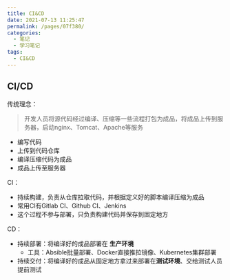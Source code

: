 ```yaml
---
title: CI&CD
date: 2021-07-13 11:25:47
permalink: /pages/07f380/
categories:
  - 笔记
  - 学习笔记
tags:
  - CI&CD
---
```

## CI/CD
传统理念：
> 开发人员将源代码经过编译、压缩等一些流程打包为成品，将成品上传到服务器，启动nginx、Tomcat、Apache等服务
+ 编写代码
+ 上传到代码仓库
+ 编译压缩代码为成品
+ 成品上传至服务器

CI：
+ 持续构建，负责从仓库拉取代码，并根据定义好的脚本编译压缩为成品  
+ 常用CI有Gitlab CI、Github CI、Jenkins
+ 这个过程不参与部署，只负责构建代码并保存到固定地方

CD：
+ 持续部署：将编译好的成品部署在 **生产环境**
  + 工具：Absible批量部署、Docker直接推拉镜像、Kubernetes集群部署
+ 持续交付：将编译好的成品从固定地方拿过来部署在**测试环境**、交给测试人员提前测试